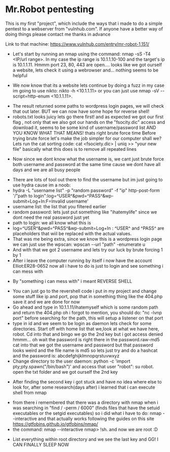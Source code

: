 # Mr.Robot pentesting
This is my first "project", which include the ways that i made to do a simple pentest to a webserver from "vulnhub.com".
If anyone have a better way of doing things please contact me thanks in advance

Link to that machine: https://www.vulnhub.com/entry/mr-robot-1,151/


- Let's start by running an nmap using the command: nmap -sS -T4 <IP/url range>. In my case the ip range is 10.1.1.10-100 and the target's ip is 10.1.1.11.
Hmmm port 23, 80, 443 are open.... looks like we got ourself a website, lets check it using a webrowser and... nothing seems to be helpful

- We now know that its a website lets continue by doing a fuzz in my case im going to use nikto: nikto -h <10.1.1.11> or you can just use nmap -sV --script=http-enum <10.1.1.11>. 
+ The result returned some paths to wordpress login pages, we will check that out later. BUT we can now have some hope for reverse shell!
+ robots.txt looks juicy lets go there first! and as expected we got our first flag
, not only that we also got our hands on the "fsocity.dic" access and download it, seems to be some kind of username/password list AND YOU KNOW WHAT THAT MEANS!
thats right brute force time
Before trying brute force let's make the job simpler for our computer shall we? Lets run the cat sorting code: cat <fsociety.dic> | uniq >> "your new file" 
basically what this does is to remove all repeated lines

- Now since we dont know what the username is, we cant just brute force both username and password at the same time cause we dont have all days and we are all busy people
+ There are lots of tool out there to find the username but im just going to use hydra cause im a noob:
+ hydra -L "username list" -p "random password" -f "ip" http-post-form '/"path to login":log=^USER^&pwd=^PASS^&wp-submit=Log+In:F=Invalid username'
+ username list: the list that you filtered earlier 
+ random password: lets just put something like "ihatemylife" since we dont need the real password just yet
+ path to login: we all know what this is
+ log=^USER^&pwd=^PASS^&wp-submit=Log+In : ^USER^ and ^PASS^ are placeholders that wiil be replaced with the actual values.
+ That was me being extra, since we know this is a wordpress login page we can just use the wpscan: wpscan --url "path" -enumerate u 
+ And with that we got 2 username and lets try our luck by brute forcing 1 by 1 
+ After i leave the computer running by itself i now have the account Elliot:ER28-0652 now all i have to do is just to login and see something i can mess with

- By "something i can mess with" i meant REVERSE SHELL 
+ You can just go to the revershell code i put in my project and change some stuff like ip and port, pop that in something thing like the 404.php save it and we are done for now
+ Go ahead and type in 10.1.1.11/ihatemyself which is some random path and return the 404.php oh i forgot to mention, you should do: "nc -lvnp port" before searching for the
path, this will setup a listener on that port
+ type in id and we seem to be login as daemon lets check for some directories. Start off with home list that we,look at what we have here, robot. Cd into that and bingo we go the 2nd key
but i got access denied hmmm... oh wait the password is right there in the password.raw-md5 cat into that we got the username and password but that password looks weird
and the file name is md5 so lets just try and do a hashcat and the password is: abcdefghijklmnopqrstuvwxyz 
+ Change directory to the user daemon:
python -c 'import pty;pty.spawn("/bin/bash")'
and access that user "robot": su robot. open the txt folder and we got ourself the 2nd key

- After finding the second key i got stuck and have no idea where else to look for, after some research(days after) i learned that i can execute shell from nmap
+ from there i remembered that there was a directory with nmap when i was searching in "find / -perm / 6000" (finds files that have the setuid executables or the setgid executables) so i did what i have to do: nmap --interactive and that actually works following the guides on this site
https://gtfobins.github.io/gtfobins/nmap/
+ the command: 
nmap --interactive
nmap> !sh.
and now we are root :D 

- List everything within root directory and we see the last key and GG! I CAN FINALLY SLEEP NOW  

